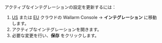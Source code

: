 アクティブなインテグレーションの設定を更新するには：

1. [US](https://us1.my.wallarm.com/integrations/) または [EU](https://my.wallarm.com/integrations/) クラウドの Wallarm Console → **インテグレーション** に移動します。
2. アクティブなインテグレーションを開きます。
3. 必要な変更を行い、**保存** をクリックします。
